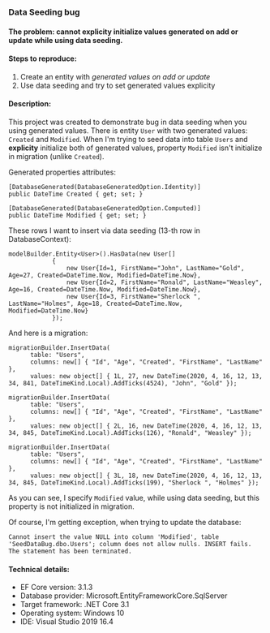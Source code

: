 ### Data Seeding bug
#### The problem: cannot explicity initialize values generated on add or update while using data seeding.

#### Steps to reproduce:
1. Create an entity with *generated values on add or update*
2. Use data seeding and try to set generated values explicity

#### Description:
This project was created to demonstrate bug in data seeding when you using generated values. There is entity `User` with two generated values: `Created` and `Modified`. When I'm trying to seed data into table `Users` and **explicity** initialize both of generated values, property `Modified` isn't initialize in migration (unlike `Created`).

Generated properties attributes:
```
[DatabaseGenerated(DatabaseGeneratedOption.Identity)]
public DateTime Created { get; set; }

[DatabaseGenerated(DatabaseGeneratedOption.Computed)]
public DateTime Modified { get; set; }
```

These rows I want to insert via data seeding (13-th row in DatabaseContext):
```
modelBuilder.Entity<User>().HasData(new User[]
            {
                new User{Id=1, FirstName="John", LastName="Gold", Age=27, Created=DateTime.Now, Modified=DateTime.Now},
                new User{Id=2, FirstName="Ronald", LastName="Weasley", Age=16, Created=DateTime.Now, Modified=DateTime.Now},
                new User{Id=3, FirstName="Sherlock ", LastName="Holmes", Age=18, Created=DateTime.Now, Modified=DateTime.Now}
            });
```

And here is a migration:
```
migrationBuilder.InsertData(
      table: "Users",
      columns: new[] { "Id", "Age", "Created", "FirstName", "LastName" },
      values: new object[] { 1L, 27, new DateTime(2020, 4, 16, 12, 13, 34, 841, DateTimeKind.Local).AddTicks(4524), "John", "Gold" });

migrationBuilder.InsertData(
      table: "Users",
      columns: new[] { "Id", "Age", "Created", "FirstName", "LastName" },
      values: new object[] { 2L, 16, new DateTime(2020, 4, 16, 12, 13, 34, 845, DateTimeKind.Local).AddTicks(126), "Ronald", "Weasley" });

migrationBuilder.InsertData(
      table: "Users",
      columns: new[] { "Id", "Age", "Created", "FirstName", "LastName" },
      values: new object[] { 3L, 18, new DateTime(2020, 4, 16, 12, 13, 34, 845, DateTimeKind.Local).AddTicks(199), "Sherlock ", "Holmes" });

```

As you can see, I specify `Modified` value, while using data seeding, but this property is not initialized in migration. 

Of course, I'm getting exception, when trying to update the database:
```
Cannot insert the value NULL into column 'Modified', table 'SeedDataBug.dbo.Users'; column does not allow nulls. INSERT fails.
The statement has been terminated.
```
#### Technical details:
- EF Core version: 3.1.3
- Database provider: Microsoft.EntityFrameworkCore.SqlServer
- Target framework: .NET Core 3.1
- Operating system: Windows 10
- IDE: Visual Studio 2019 16.4
